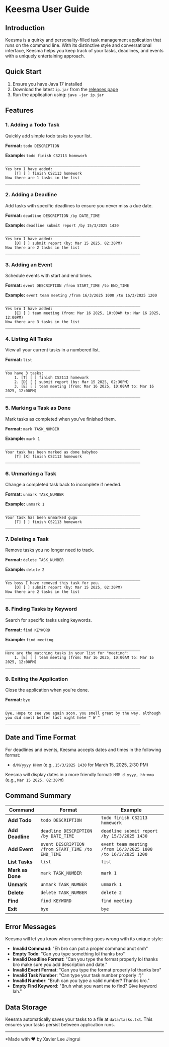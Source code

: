 # Keesma User Guide


## Introduction

Keesma is a quirky and personality-filled task management application that runs on the command line. With its distinctive style and conversational interface, Keesma helps you keep track of your tasks, deadlines, and events with a uniquely entertaining approach.

## Quick Start

1. Ensure you have Java 17 installed
2. Download the latest `ip.jar` from the [releases page](https://github.com/Xavierleejrui/ip/releases)
3. Run the application using: `java -jar ip.jar`

## Features

### 1. Adding a Todo Task

Quickly add simple todo tasks to your list.

**Format:** `todo DESCRIPTION`

**Example:** `todo finish CS2113 homework`

```
____________________________________________________________
Yes bro I have added:
	[T] [ ] finish CS2113 homework
Now there are 1 tasks in the list
____________________________________________________________
```

### 2. Adding a Deadline

Add tasks with specific deadlines to ensure you never miss a due date.

**Format:** `deadline DESCRIPTION /by DATE_TIME`

**Example:** `deadline submit report /by 15/3/2025 1430`

```
____________________________________________________________
Yes bro I have added:
	[D] [ ] submit report (by: Mar 15 2025, 02:30PM)
Now there are 2 tasks in the list
____________________________________________________________
```

### 3. Adding an Event

Schedule events with start and end times.

**Format:** `event DESCRIPTION /from START_TIME /to END_TIME`

**Example:** `event team meeting /from 16/3/2025 1000 /to 16/3/2025 1200`

```
____________________________________________________________
Yes bro I have added:
	[E] [ ] team meeting (from: Mar 16 2025, 10:00AM to: Mar 16 2025, 12:00PM)
Now there are 3 tasks in the list
____________________________________________________________
```

### 4. Listing All Tasks

View all your current tasks in a numbered list.

**Format:** `list`

```
____________________________________________________________
You have 3 tasks:
	1. [T] [ ] finish CS2113 homework
	2. [D] [ ] submit report (by: Mar 15 2025, 02:30PM)
	3. [E] [ ] team meeting (from: Mar 16 2025, 10:00AM to: Mar 16 2025, 12:00PM)
____________________________________________________________
```

### 5. Marking a Task as Done

Mark tasks as completed when you've finished them.

**Format:** `mark TASK_NUMBER`

**Example:** `mark 1`

```
____________________________________________________________
Your task has been marked as done babyboo
	[T] [X] finish CS2113 homework
____________________________________________________________
```

### 6. Unmarking a Task

Change a completed task back to incomplete if needed.

**Format:** `unmark TASK_NUMBER`

**Example:** `unmark 1`

```
____________________________________________________________
Your task has been unmarked gugu
	[T] [ ] finish CS2113 homework
____________________________________________________________
```

### 7. Deleting a Task

Remove tasks you no longer need to track.

**Format:** `delete TASK_NUMBER`

**Example:** `delete 2`

```
____________________________________________________________
Yes boss I have removed this task for you.
	[D] [ ] submit report (by: Mar 15 2025, 02:30PM)
Now there are 2 tasks in the list
____________________________________________________________
```

### 8. Finding Tasks by Keyword

Search for specific tasks using keywords.

**Format:** `find KEYWORD`

**Example:** `find meeting`

```
____________________________________________________________
Here are the matching tasks in your list for "meeting":
	1. [E] [ ] team meeting (from: Mar 16 2025, 10:00AM to: Mar 16 2025, 12:00PM)
____________________________________________________________
```

### 9. Exiting the Application

Close the application when you're done.

**Format:** `bye`

```
____________________________________________________________
Bye, Hope to see you again soon, you smell great by the way, although you did smell better last night hehe ^ W ^ 
____________________________________________________________
```

## Date and Time Format

For deadlines and events, Keesma accepts dates and times in the following format:
- `d/M/yyyy HHmm` (e.g., `15/3/2025 1430` for March 15, 2025, 2:30 PM)

Keesma will display dates in a more friendly format: `MMM d yyyy, hh:mma` (e.g., `Mar 15 2025, 02:30PM`)

## Command Summary

| Command | Format | Example |
|---------|--------|---------|
| **Add Todo** | `todo DESCRIPTION` | `todo finish CS2113 homework` |
| **Add Deadline** | `deadline DESCRIPTION /by DATE_TIME` | `deadline submit report /by 15/3/2025 1430` |
| **Add Event** | `event DESCRIPTION /from START_TIME /to END_TIME` | `event team meeting /from 16/3/2025 1000 /to 16/3/2025 1200` |
| **List Tasks** | `list` | `list` |
| **Mark as Done** | `mark TASK_NUMBER` | `mark 1` |
| **Unmark** | `unmark TASK_NUMBER` | `unmark 1` |
| **Delete** | `delete TASK_NUMBER` | `delete 2` |
| **Find** | `find KEYWORD` | `find meeting` |
| **Exit** | `bye` | `bye` |

## Error Messages

Keesma will let you know when something goes wrong with its unique style:

- **Invalid Command**: "Eh bro can put a proper command anot smh"
- **Empty Todo**: "Can you type something lol thanks bro"
- **Invalid Deadline Format**: "Can you type the format properly lol thanks bro make sure you add description and date."
- **Invalid Event Format**: "Can you type the format properly lol thanks bro"
- **Invalid Task Number**: "Can type your task number properly :')"
- **Invalid Number**: "Bruh can you type a valid number? Thanks bro."
- **Empty Find Keyword**: "Bruh what you want me to find? Give keyword lah."

## Data Storage

Keesma automatically saves your tasks to a file at `data/tasks.txt`. This ensures your tasks persist between application runs.

---

*Made with ❤️ by Xavier Lee Jingrui
